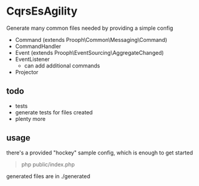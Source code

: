 CqrsEsAgility
=============

Generate many common files needed by providing a simple config
- Command  (extends Prooph\Common\Messaging\Command)
- CommandHandler
- Event    (extends Prooph\EventSourcing\AggregateChanged)
- EventListener
    - can add additional commands
- Projector

todo 
-----
- tests
- generate tests for files created
- plenty more

usage
-----
there's a provided "hockey" sample config, which is enough to get started
> php public/index.php
 
generated files are in ./generated